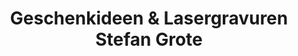 ---
title: "Geschenkideen & Lasergravuren Stefan Grote"
url: /breddenberg/geschenkideen-und-lasergravuren-stefan-grote/
shop: Andenken
---